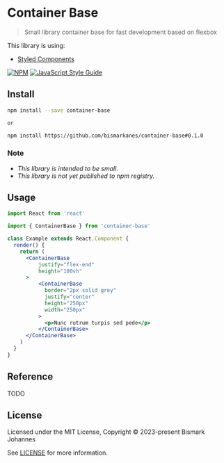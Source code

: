 # Container Base

> Small library container base for fast development based on flexbox

This library is using:
  * [Styled Components](https://styled-components.com/)

[![NPM](https://img.shields.io/npm/v/container-base.svg)](https://www.npmjs.com/package/container-base) [![JavaScript Style Guide](https://img.shields.io/badge/code_style-standard-brightgreen.svg)](https://standardjs.com)

## Install

```bash
npm install --save container-base

or

npm install https://github.com/bismarkanes/container-base#0.1.0
```

### Note
* *This library is intended to be small.*
* *This library is not yet published to npm registry.*
	

## Usage

```jsx
import React from 'react'

import { ContainerBase } from 'container-base'

class Example extends React.Component {
  render() {
    return (
      <ContainerBase 
		  justify="flex-end"
          height="100vh"
	  >
          <ContainerBase
            border="2px solid grey"
            justify="center"
            height="250px"
            width="250px"
          >
            <p>Nunc rutrum turpis sed pede</p>
          </ContainerBase>
      </ContainerBase>
    )
  }
}
```

## Reference
TODO

## License

Licensed under the MIT License, Copyright © 2023-present Bismark Johannes

See [LICENSE](./LICENSE) for more information.
